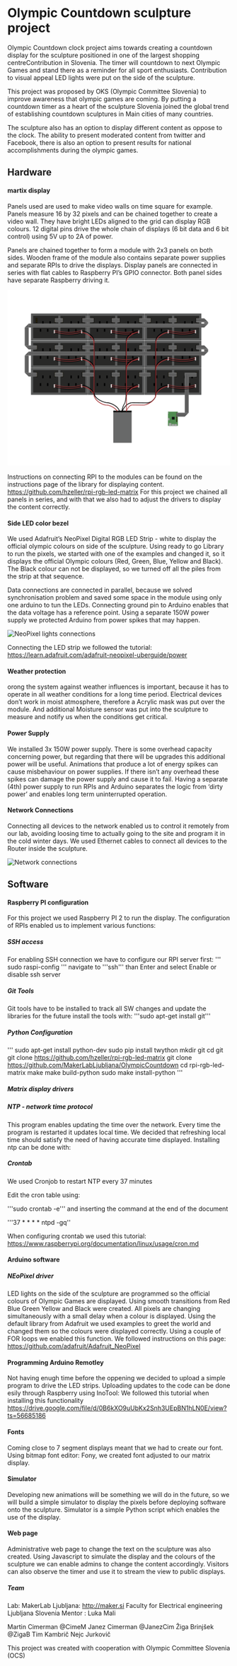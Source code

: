 # Olympic Countdown sculpture project

Olympic Countdown clock project aims towards creating a countdown display for the sculpture positioned in one of the largest shopping centreContribution in Slovenia. The timer will countdown to next Olympic Games and stand there as a reminder for all sport enthusiasts.   Contribution to visual appeal LED lights were put on the side of the sculpture.

This project was proposed by OKS (Olympic Committee Slovenia) to improve awareness that olympic games are coming. By putting a countdown timer as a heart of the sculpture Slovenia joined the global trend of establishing countdown sculptures in Main cities of many countries.

The sculpture also has an option to display different content as oppose to the clock. The ability to present moderated content from twitter and Facebook, there is also an option to present results for national accomplishments during the olympic games.


## Hardware

#### martix display

Panels used are used to make video walls on time square for example. Panels measure 16 by 32 pixels and can be chained together to create a video wall. They have bright LEDs aligned to the grid can display RGB colours. 12 digital pins drive the whole chain of displays (6 bit data and 6 bit control) using 5V up to 2A of power.

Panels are chained together to form a module with 2x3 panels on both sides. Wooden frame of the module also contains separate power supplies and separate RPIs to drive the displays. 
Display panels are connected in series with flat cables to Raspberry PI’s GPIO connector. Both panel sides have separate Raspberry driving it.

![Image of panel connections](https://raw.githubusercontent.com/MakerLabLjubljana/OlympicCountdown/master/Drawings/Matrix_panel_connections.svg)  


Instructions on connecting RPI to the modules can be found on the instructions page of the library for displaying content. https://github.com/hzeller/rpi-rgb-led-matrix
For this project we chained all panels in series, and with that we also had to adjust the drivers to display the content correctly.

#### Side LED color bezel

We used Adafruit’s NeoPixel Digital RGB LED Strip - white to display the official olympic colours on side of the sculpture. Using ready to go Library to run the pixels, we started with one of the examples and changed it, so it displays the official Olympic colours (Red, Green, Blue, Yellow and Black). The Black colour can not be displayed, so we turned off all the piles from the strip at that sequence. 

Data connections are connected in parallel, because we solved synchronisation problem and saved some space in the module using only one arduino to tun the LEDs. Connecting ground pin to Arduino enables that the data voltage has a reference point.
Using a separate 150W power supply we protected Arduino from power spikes that may happen.

![NeoPixel lights connections](https://github.com/MakerLabLjubljana/OlympicCountdown/master/Drawings/NeoPixel_connections.svg)

Connecting the LED strip we followed the tutorial: 
https://learn.adafruit.com/adafruit-neopixel-uberguide/power

#### Weather protection

orong the system against weather influences is important, because it has to operate in all weather conditions for a long time period. Electrical devices don’t work in moist atmosphere, therefore a Acrylic mask was put over the module. And additional Moisture sensor was put into the sculpture to measure and notify us when the conditions get critical.

#### Power Supply

We installed 3x 150W power supply. There is some overhead capacity concerning power, but regarding that there will be upgrades this additional power will be useful. Animations that produce a lot of energy spikes can cause misbehaviour on power supplies. If there isn’t any overhead these spikes can damage the power supply and cause it to fail. Having a separate (4th) power supply to run RPIs and Arduino separates the logic from ‘dirty power’ and enables long term uninterrupted operation.

#### Network Connections

Connecting all devices to the network enabled us to control it remotely from our lab, avoiding loosing time to actually going to the site and program it in the cold winter days.
We used Ethernet cables to connect all devices to the Router inside the sculpture.

![Network connections](https://github.com/MakerLabLjubljana/OlympicCountdown/master/Drawings/Network_connections.svg)

## Software

#### Raspberry PI configuration
For this project we used Raspberry PI 2 to run the display. The configuration of RPIs enabled us to implement various functions:

##### SSH access
For enabling SSH connection we have to configure our RPI server first:
'''
sudo raspi-config
'''
navigate to '''ssh''' than Enter
and select Enable or disable ssh server


##### Git Tools

Git tools have to be installed to track all SW changes and update the libraries for the future 
install the tools with:
'''sudo apt-get install git'''

##### Python Configuration

'''
sudo apt-get install python-dev 
sudo pip install twython
mkdir git
cd git
git clone https://github.com/hzeller/rpi-rgb-led-matrix
git clone https://github.com/MakerLabLjubljana/OlympicCountdown
cd rpi-rgb-led-matrix
make 
make build-python
sudo make install-python
'''

##### Matrix display drivers

##### NTP - network time protocol

This program enables updating the time over the network. Every time the program is restarted it updates local time. We decided that refreshing local time should satisfy the need of having accurate time displayed.
Installing ntp can be done with:


##### Crontab

We used Cronjob to restart NTP every 37 minutes

Edit the cron table  using:

'''sudo crontab -e'''
and inserting the command at the end of the document

'''37 * * * * ntpd -gq''

When configuring crontab we used this tutorial: https://www.raspberrypi.org/documentation/linux/usage/cron.md

#### Arduino software

##### NEoPixel driver

LED lights on the side of the sculpture are programmed so the official colours of Olympic Games are displayed. Using smooth transitions from Red Blue Green Yellow and Black were created. All pixels are changing simultaneously with a small delay when a colour is displayed. Using the default library from Adafruit we used examples to greet the world and changed them so the colours were displayed correctly. Using a couple of FOR loops we enabled this function. We followed instructions on this page:  https://github.com/adafruit/Adafruit_NeoPixel

#### Programming Arduino Remotley

Not having enugh time before the oppening we decided to upload a simple program to drive the LED strips. Uploading updates to the code can be done esily through Raspberry using InoTool:
We followed this tutorial when installing this functionality
https://drive.google.com/file/d/0B6kXO9uUbKx2Snh3UEpBN1hLN0E/view?ts=56685186


#### Fonts

Coming close to 7 segment displays meant that we had to create our font. Using bitmap font editor: Fony, we created font adjusted to our matrix display.

#### Simulator

Developing new animations will be something we will do in the future, so we will build a simple simulator to display the pixels before deploying software onto the sculpture. Simulator is a simple Python script which enables the use of the display.

#### Web page

Administrative web page to change the text on the sculpture was also created. Using Javascript to simulate the display and the colours of the sculpture we can enable admins to change the content accordingly. Visitors can also observe the timer and use it to stream the view to public displays.

##### Team

Lab: MakerLab Ljubljana: http://maker.si
Faculty for Electrical engineering Ljubljana Slovenia
Mentor : Luka Mali

Martin Cimerman @CimeM
Janez Cimerman @JanezCim
Žiga Brinjšek @ZigaB
Tim Kambrič 
Nejc Jurkovič

This project was created with cooperation with Olympic Committee Slovenia (OCS)

